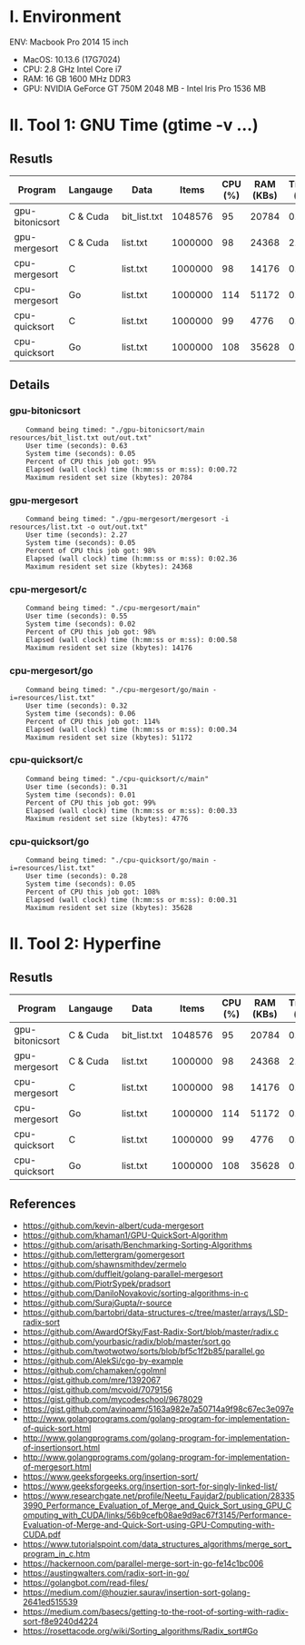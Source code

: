 # I. Environment

ENV: Macbook Pro 2014 15 inch

- MacOS: 10.13.6 (17G7024)
- CPU: 2.8 GHz Intel Core i7
- RAM: 16 GB 1600 MHz DDR3
- GPU: NVIDIA GeForce GT 750M 2048 MB - Intel Iris Pro 1536 MB

# II. Tool 1: GNU Time (gtime -v ...)
## Resutls

| Program | Langauge | Data | Items | CPU (%) | RAM (KBs) | Time (s) |
|---------|----------|------|-------|-----|-----|------|
| gpu-bitonicsort | C & Cuda | bit_list.txt | 1048576 | 95 | 20784 | 0.72 |
| gpu-mergesort | C & Cuda | list.txt | 1000000| 98 | 24368 | 2.36 |
| cpu-mergesort | C | list.txt | 1000000 | 98 | 14176 | 0.58 |
| cpu-mergesort | Go | list.txt | 1000000 | 114 | 51172 | 0.34 |
| cpu-quicksort | C |list.txt | 1000000 | 99 | 4776 | 0.33 | 
| cpu-quicksort | Go |list.txt | 1000000 | 108 | 35628 | 0.31 | 

## Details
### gpu-bitonicsort

```
    Command being timed: "./gpu-bitonicsort/main resources/bit_list.txt out/out.txt"
    User time (seconds): 0.63
    System time (seconds): 0.05
    Percent of CPU this job got: 95%
    Elapsed (wall clock) time (h:mm:ss or m:ss): 0:00.72
    Maximum resident set size (kbytes): 20784
```
### gpu-mergesort
```
    Command being timed: "./gpu-mergesort/mergesort -i resources/list.txt -o out/out.txt"
    User time (seconds): 2.27
    System time (seconds): 0.05
    Percent of CPU this job got: 98%
    Elapsed (wall clock) time (h:mm:ss or m:ss): 0:02.36
    Maximum resident set size (kbytes): 24368
```

### cpu-mergesort/c
```
    Command being timed: "./cpu-mergesort/main"
    User time (seconds): 0.55
    System time (seconds): 0.02
    Percent of CPU this job got: 98%
    Elapsed (wall clock) time (h:mm:ss or m:ss): 0:00.58
    Maximum resident set size (kbytes): 14176
```

### cpu-mergesort/go
```
    Command being timed: "./cpu-mergesort/go/main -i=resources/list.txt"
    User time (seconds): 0.32
    System time (seconds): 0.06
    Percent of CPU this job got: 114%
    Elapsed (wall clock) time (h:mm:ss or m:ss): 0:00.34
    Maximum resident set size (kbytes): 51172
```

### cpu-quicksort/c
```
    Command being timed: "./cpu-quicksort/c/main"
    User time (seconds): 0.31
    System time (seconds): 0.01
    Percent of CPU this job got: 99%
    Elapsed (wall clock) time (h:mm:ss or m:ss): 0:00.33
    Maximum resident set size (kbytes): 4776
```

### cpu-quicksort/go
```
    Command being timed: "./cpu-quicksort/go/main -i=resources/list.txt"
    User time (seconds): 0.28
    System time (seconds): 0.05
    Percent of CPU this job got: 108%
    Elapsed (wall clock) time (h:mm:ss or m:ss): 0:00.31
    Maximum resident set size (kbytes): 35628
```

# II. Tool 2: Hyperfine
## Resutls

| Program | Langauge | Data | Items | CPU (%) | RAM (KBs) | Time (s) |
|---------|----------|------|-------|-----|-----|------|
| gpu-bitonicsort | C & Cuda | bit_list.txt | 1048576 | 95 | 20784 | 0.72 |
| gpu-mergesort | C & Cuda | list.txt | 1000000| 98 | 24368 | 2.36 |
| cpu-mergesort | C | list.txt | 1000000 | 98 | 14176 | 0.58 |
| cpu-mergesort | Go | list.txt | 1000000 | 114 | 51172 | 0.34 |
| cpu-quicksort | C |list.txt | 1000000 | 99 | 4776 | 0.33 | 
| cpu-quicksort | Go |list.txt | 1000000 | 108 | 35628 | 0.31 | 

## References

- https://github.com/kevin-albert/cuda-mergesort
- https://github.com/khaman1/GPU-QuickSort-Algorithm
- https://github.com/arisath/Benchmarking-Sorting-Algorithms
- https://github.com/lettergram/gomergesort
- https://github.com/shawnsmithdev/zermelo
- https://github.com/duffleit/golang-parallel-mergesort
- https://github.com/PiotrSypek/pradsort
- https://github.com/DaniloNovakovic/sorting-algorithms-in-c
- https://github.com/SurajGupta/r-source
- https://github.com/bartobri/data-structures-c/tree/master/arrays/LSD-radix-sort
- https://github.com/AwardOfSky/Fast-Radix-Sort/blob/master/radix.c
- https://github.com/yourbasic/radix/blob/master/sort.go
- https://github.com/twotwotwo/sorts/blob/bf5c1f2b85/parallel.go
- https://github.com/AlekSi/cgo-by-example
- https://github.com/chamaken/cgolmnl
- https://gist.github.com/mre/1392067
- https://gist.github.com/mcvoid/7079156
- https://gist.github.com/mycodeschool/9678029
- https://gist.github.com/avinoamr/5163a982e7a50714a9f98c67ec3e097e
- http://www.golangprograms.com/golang-program-for-implementation-of-quick-sort.html
- http://www.golangprograms.com/golang-program-for-implementation-of-insertionsort.html
- http://www.golangprograms.com/golang-program-for-implementation-of-mergesort.html
- https://www.geeksforgeeks.org/insertion-sort/
- https://www.geeksforgeeks.org/insertion-sort-for-singly-linked-list/
- https://www.researchgate.net/profile/Neetu_Faujdar2/publication/283353990_Performance_Evaluation_of_Merge_and_Quick_Sort_using_GPU_Computing_with_CUDA/links/56b9cefb08ae9d9ac67f3145/Performance-Evaluation-of-Merge-and-Quick-Sort-using-GPU-Computing-with-CUDA.pdf
- https://www.tutorialspoint.com/data_structures_algorithms/merge_sort_program_in_c.htm
- https://hackernoon.com/parallel-merge-sort-in-go-fe14c1bc006
- https://austingwalters.com/radix-sort-in-go/
- https://golangbot.com/read-files/
- https://medium.com/@houzier.saurav/insertion-sort-golang-2641ed515539
- https://medium.com/basecs/getting-to-the-root-of-sorting-with-radix-sort-f8e9240d4224
- https://rosettacode.org/wiki/Sorting_algorithms/Radix_sort#Go